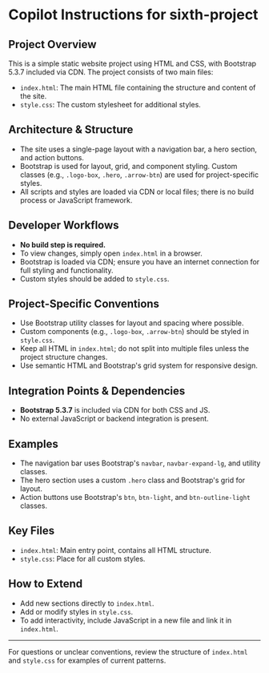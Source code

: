 # Copilot Instructions for sixth-project

## Project Overview
This is a simple static website project using HTML and CSS, with Bootstrap 5.3.7 included via CDN. The project consists of two main files:
- `index.html`: The main HTML file containing the structure and content of the site.
- `style.css`: The custom stylesheet for additional styles.

## Architecture & Structure
- The site uses a single-page layout with a navigation bar, a hero section, and action buttons.
- Bootstrap is used for layout, grid, and component styling. Custom classes (e.g., `.logo-box`, `.hero`, `.arrow-btn`) are used for project-specific styles.
- All scripts and styles are loaded via CDN or local files; there is no build process or JavaScript framework.

## Developer Workflows
- **No build step is required.**
- To view changes, simply open `index.html` in a browser.
- Bootstrap is loaded via CDN; ensure you have an internet connection for full styling and functionality.
- Custom styles should be added to `style.css`.

## Project-Specific Conventions
- Use Bootstrap utility classes for layout and spacing where possible.
- Custom components (e.g., `.logo-box`, `.arrow-btn`) should be styled in `style.css`.
- Keep all HTML in `index.html`; do not split into multiple files unless the project structure changes.
- Use semantic HTML and Bootstrap's grid system for responsive design.

## Integration Points & Dependencies
- **Bootstrap 5.3.7** is included via CDN for both CSS and JS.
- No external JavaScript or backend integration is present.

## Examples
- The navigation bar uses Bootstrap's `navbar`, `navbar-expand-lg`, and utility classes.
- The hero section uses a custom `.hero` class and Bootstrap's grid for layout.
- Action buttons use Bootstrap's `btn`, `btn-light`, and `btn-outline-light` classes.

## Key Files
- `index.html`: Main entry point, contains all HTML structure.
- `style.css`: Place for all custom styles.

## How to Extend
- Add new sections directly to `index.html`.
- Add or modify styles in `style.css`.
- To add interactivity, include JavaScript in a new file and link it in `index.html`.

---

For questions or unclear conventions, review the structure of `index.html` and `style.css` for examples of current patterns.

